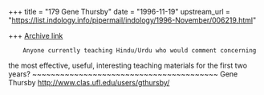 +++
title = "179 Gene Thursby"
date = "1996-11-19"
upstream_url = "https://list.indology.info/pipermail/indology/1996-November/006219.html"

+++
[Archive link](https://list.indology.info/pipermail/indology/1996-November/006219.html)

        Anyone currently teaching Hindu/Urdu who would comment concerning
the most effective, useful, interesting teaching materials for the first two
years?
		~~~~~~~~~~~~~~~~~~~~~~~~~~~~~~~~~~~~~~~~
		Gene Thursby <gthursby at religion.ufl.edu>
		http://www.clas.ufl.edu/users/gthursby/





